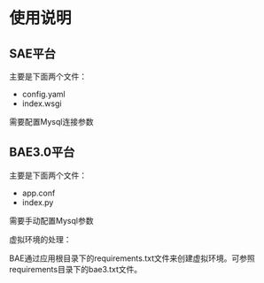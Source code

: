 # 使用说明

## SAE平台

主要是下面两个文件：

- config.yaml
- index.wsgi

需要配置Mysql连接参数

## BAE3.0平台

主要是下面两个文件：

- app.conf
- index.py

需要手动配置Mysql参数

虚拟环境的处理：

BAE通过应用根目录下的requirements.txt文件来创建虚拟环境。可参照requirements目录下的bae3.txt文件。

